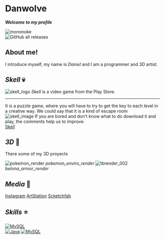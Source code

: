 # Danwolve
***Welcome to my profile***

![mononoke](https://i.pinimg.com/originals/45/b0/9a/45b09afcf4097ac02dc5c3b2a063baa6.gif "Mononoke") 
</br>
![GitHub all releases](https://img.shields.io/github/downloads/Danwolve98/Danwolve98/total?label=GitHub&style=social)

## About me!
I introduce myself, my name is *Daniel* and I am a programmer and 3D artist.
</br>

## *Skell* :skull:
![skell_logo](https://play-lh.googleusercontent.com/_aGYdSvxjKGE3LceB32jYhon4ftw2hIllUMrmOPg7jdLp_ekGrOfY4gKApciMI6Lcw=s180-rw "Skell_logo")
*Skell* is a video game from the Play Store.
___
It is a puzzle game, where you will have to try to get the key to each level in a creative way. We could say that it is a kind of escape room
</br>
![skell_image](https://play-lh.googleusercontent.com/JffrvoEHx8nJHnYv_i4T1rGwrwKEuE7zfFtp1gxXJjE2uEwl39mVYZeGhuI2EJggTHg=w1880-h939-rw "Skell_image")
If you are bored and don't know what to do download it and play, the comments help us to improve.
</br>
[Skell](https://play.google.com/store/apps/details?id=com.GamePack.Skell&gl=ES "Skell")

## *3D* 🎨
There some of my 3D proyects
</br>

![pokemon_render](https://user-images.githubusercontent.com/100760981/167018066-24c9744a-b48a-4612-b7c0-0ea45ec5ce37.jpg "Pokemon_enviro")
*pokemon_enviro_render*
![tbrender_002](https://user-images.githubusercontent.com/100760981/167016216-2eefd1b0-b7e4-4336-ba6d-c2bc2beaf965.png "Belona_armor") 
*belona_armor_render*

## *Media* 📱
[Instagram](https://www.instagram.com/danwolve3d/)
[ArtStation](https://www.artstation.com/danwolve)
[Scketchfab](https://sketchfab.com/Danwolve)

## *Skills* ⭐
[![MySQL](https://img.shields.io/badge/MySQL-4479A1?style=for-the-badge&logo=mysql&logoColor=white&labelColor=101010)]()
</br>
[![Java](https://img.shields.io/badge/Java-007396?style=for-the-badge&logo=java&logoColor=white&labelColor=101010)]()
[![MySQL](https://img.shields.io/badge/MySQL-4479A1?style=for-the-badge&logo=mysql&logoColor=white&labelColor=101010)]()
</br>
